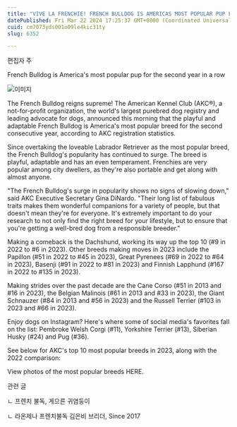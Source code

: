 ```yaml
---
title: "VIVE LA FRENCHIE! FRENCH BULLDOG IS AMERICAS MOST POPULAR PUP FOR THE SECOND YEAR IN A ROW"
datePublished: Fri Mar 22 2024 17:25:37 GMT+0000 (Coordinated Universal Time)
cuid: cm7073yds001o09le4kic31ty
slug: 6352

---
```



편집자 주

French Bulldog is America's most popular pup for the second year in a row

![이미지](https://cdn.hashnode.com/res/hashnode/image/upload/v1739261027073/93026aef-2bd7-4bdd-af20-bf4e6973dd45.jpeg)

The French Bulldog reigns supreme! The American Kennel Club (AKC®), a not-for-profit organization, the world's largest purebred dog registry and leading advocate for dogs, announced this morning that the playful and adaptable French Bulldog is America's most popular breed for the second consecutive year, according to AKC registration statistics.

Since overtaking the loveable Labrador Retriever as the most popular breed, the French Bulldog's popularity has continued to surge. The breed is playful, adaptable and has an even temperament. Frenchies are very popular among city dwellers, as they're also portable and get along with almost anyone.

"The French Bulldog's surge in popularity shows no signs of slowing down," said AKC Executive Secretary Gina DiNardo. "Their long list of fabulous traits makes them wonderful companions for a variety of people, but that doesn't mean they're for everyone. It's extremely important to do your research to not only find the right breed for your lifestyle, but to ensure that you're getting a well-bred dog from a responsible breeder."

Making a comeback is the Dachshund, working its way up the top 10 (#9 in 2022 to #6 in 2023). Other breeds making moves in 2023 include the Papillon (#51 in 2022 to #45 in 2023), Great Pyrenees (#69 in 2022 to #64 in 2023), Basenji (#91 in 2022 to #81 in 2023) and Finnish Lapphund (#167 in 2022 to #135 in 2023).

Making strides over the past decade are the Cane Corso (#51 in 2013 and #16 in 2023), the Belgian Malinois (#61 in 2013 and #33 in 2023), the Giant Schnauzer (#84 in 2013 and #56 in 2023) and the Russell Terrier (#103 in 2023 and #66 in 2023).

Enjoy dogs on Instagram? Here's where some of social media's favorites fall on the list: Pembroke Welsh Corgi (#11), Yorkshire Terrier (#13), Siberian Husky (#24) and Pug (#36).

See below for AKC's top 10 most popular breeds in 2023, along with the 2022 comparison:

View photos of the most popular breeds HERE.

관련 글

ㄴ 프렌치 불독, 게으른 귀염둥이

ㄴ 라온제나 프렌치불독 김은비 브리더, Since 2017